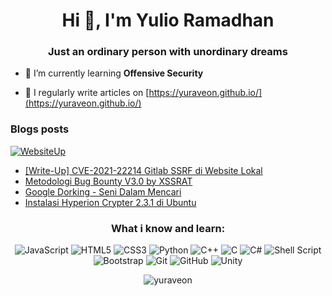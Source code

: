 <h1 align="center">Hi 👋, I'm Yulio Ramadhan</h1>
<h3 align="center">Just an ordinary person with unordinary dreams</h3>


- 🌱 I’m currently learning **Offensive Security**

- 📝 I regularly write articles on [https://yuraveon.github.io/](https://yuraveon.github.io/) 

### Blogs posts
[![WebsiteUp](https://img.shields.io/website?&style=for-the-badge&down_message=offline&up_message=online&url=https%3A%2F%2Fyuraveon.github.io)](https://yuraveon.github.io)
<!-- BLOG-POST-LIST:START -->
- [[Write-Up] CVE-2021-22214 Gitlab SSRF di Website Lokal](https://yuraveon.github.io/2021-10-07-cve-2021-22214-gitLab-ssrf/)
- [Metodologi Bug Bounty V3.0 by XSSRAT](https://yuraveon.github.io/2021-06-06-metodologi-bug-bounty-xssrat/)
- [Google Dorking - Seni Dalam Mencari](https://yuraveon.github.io/2021-03-26-google-dorking-skill/)
- [Instalasi Hyperion Crypter 2.3.1 di Ubuntu](https://yuraveon.github.io/2020-12-30-instalasi-hyperion-crypter/)
<!-- BLOG-POST-LIST:END -->

<h3 align="center">What i know and learn:</h3>
<p align="center">
  <img alt="JavaScript" src="https://img.shields.io/badge/javascript%20-%23323330.svg?&style=for-the-badge&logo=javascript&logoColor=%23F7DF1E"/>
  <img alt="HTML5" src="https://img.shields.io/badge/html5%20-%23E34F26.svg?&style=for-the-badge&logo=html5&logoColor=white"/>
  <img alt="CSS3" src="https://img.shields.io/badge/css3%20-%231572B6.svg?&style=for-the-badge&logo=css3&logoColor=white"/>
  <img alt="Python" src="https://img.shields.io/badge/python%20-%2314354C.svg?&style=for-the-badge&logo=python&logoColor=white"/>
  <img alt="C++" src="https://img.shields.io/badge/c++%20-%2300599C.svg?&style=for-the-badge&logo=c%2B%2B&ogoColor=white"/>
  <img alt="C" src="https://img.shields.io/badge/c%20-%2300599C.svg?&style=for-the-badge&logo=c&logoColor=white"/>
  <img alt="C#" src="https://img.shields.io/badge/c%23%20-%23239120.svg?&style=for-the-badge&logo=c-sharp&logoColor=white"/>
  <img alt="Shell Script" src="https://img.shields.io/badge/shell_script%20-%23121011.svg?&style=for-the-badge&logo=gnu-bash&logoColor=white"/>
  <img alt="Bootstrap" src="https://img.shields.io/badge/bootstrap%20-%23563D7C.svg?&style=for-the-badge&logo=bootstrap&logoColor=white"/>
  <img alt="Git" src="https://img.shields.io/badge/git%20-%23F05033.svg?&style=for-the-badge&logo=git&logoColor=white"/>
  <img alt="GitHub" src="https://img.shields.io/badge/github%20-%23121011.svg?&style=for-the-badge&logo=github&logoColor=white"/>
  <img alt="Unity" src="https://img.shields.io/badge/unity%20-%23000000.svg?&style=for-the-badge&logo=unity&logoColor=white"/>
</p>

<p align="center">
  <img align="center" src="https://github-readme-stats.yuraveon.vercel.app/api?username=yuraveon&theme=dark&show_icons=true&locale=en" alt="yuraveon"/>
</p>
